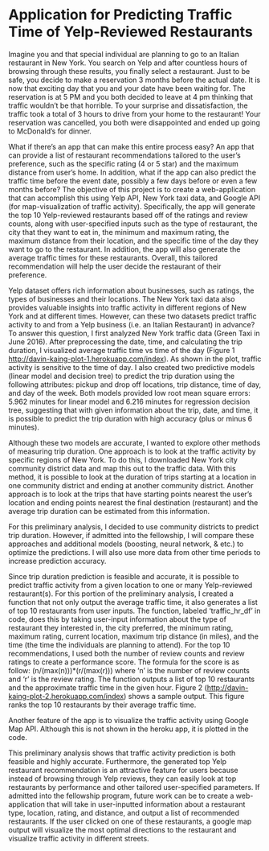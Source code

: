 # Application for Predicting Traffic Time of Yelp-Reviewed Restaurants

Imagine you and that special individual are planning to go to an Italian restaurant in New York. You search on Yelp and after countless hours of browsing through these results, you finally select a restaurant. Just to be safe, you decide to make a reservation 3 months before the actual date. It is now that exciting day that you and your date have been waiting for. The reservation is at 5 PM and you both decided to leave at 4 pm thinking that traffic wouldn’t be that horrible. To your surprise and dissatisfaction, the traffic took a total of 3 hours to drive from your home to the restaurant! Your reservation was cancelled, you both were disappointed and ended up going to McDonald’s for dinner. 

What if there’s an app that can make this entire process easy? An app that can provide a list of restaurant recommendations tailored to the user’s preference, such as the specific rating (4 or 5 star) and the maximum distance from user’s home. In addition, what if the app can also predict the traffic time before the event date, possibly a few days before or even a few months before? The objective of this project is to create a web-application that can accomplish this using Yelp API, New York taxi data, and Google API (for map-visualization of traffic activity). Specifically, the app will generate the top 10 Yelp-reviewed restaurants based off of the ratings and review counts, along with user-specified inputs such as the type of restaurant, the city that they want to eat in, the minimum and maximum rating, the maximum distance from their location, and the specific time of the day they want to go to the restaurant. In addition, the app will also generate the average traffic times for these restaurants. Overall, this tailored recommendation will help the user decide the restaurant of their preference. 

Yelp dataset offers rich information about businesses, such as ratings, the types of businesses and their locations. The New York taxi data also provides valuable insights into traffic activity in different regions of New York and at different times. However, can these two datasets predict traffic activity to and from a Yelp business (i.e. an Italian Restaurant) in advance? To answer this question, I first analyzed New York traffic data (Green Taxi in June 2016). After preprocessing the date, time, and calculating the trip duration, I visualized average traffic time vs time of the day (Figure 1 http://davin-kaing-plot-1.herokuapp.com/index). As shown in the plot, traffic activity is sensitive to the time of day. I also created two predictive models (linear model and decision tree) to predict the trip duration using the following attributes: pickup and drop off locations, trip distance, time of day, and day of the week. Both models provided low root mean square errors: 5.962 minutes for linear model and 6.216 minutes for regression decision tree, suggesting that with given information about the trip, date, and time, it is possible to predict the trip duration with high accuracy (plus or minus 6 minutes). 

Although these two models are accurate, I wanted to explore other methods of measuring trip duration. One approach is to look at the traffic activity by specific regions of New York. To do this, I downloaded New York city community district data and map this out to the traffic data. With this method, it is possible to look at the duration of trips starting at a location in one community district and ending at another community district.  Another approach is to look at the trips that have starting points nearest the user’s location and ending points nearest the final destination (restaurant) and the average trip duration can be estimated from this information. 

For this preliminary analysis, I decided to use community districts to predict trip duration. However, if admitted into the fellowship, I will compare these approaches and additional models (boosting, neural network, & etc.) to optimize the predictions. I will also use more data from other time periods to increase prediction accuracy. 

Since trip duration prediction is feasible and accurate, it is possible to predict traffic activity from a given location to one or many Yelp-reviewed restaurant(s). For this portion of the preliminary analysis, I created a function that not only output the average traffic time, it also generates a list of top 10 restaurants from user inputs. The function, labeled ‘traffic_hr_df’ in code, does this by taking user-input information about the type of restaurant they interested in, the city preferred, the minimum rating, maximum rating, current location, maximum trip distance (in miles), and the time (the time the individuals are planning to attend). For the top 10 recommendations, I used both the number of review counts and review ratings to create a performance score. The formula for the score is as follow: (n/(max(n)))*(r/(max(r))) where ‘n’ is the number of review counts and ‘r’ is the review rating. The function outputs a list of top 10 restaurants and the approximate traffic time in the given hour. Figure 2 (http://davin-kaing-plot-2.herokuapp.com/index) shows a sample output. This figure ranks the top 10 restaurants by their average traffic time. 

Another feature of the app is to visualize the traffic activity using Google Map API. Although this is not shown in the heroku app, it is plotted in the code. 

This preliminary analysis shows that traffic activity prediction is both feasible and highly accurate. Furthermore, the generated top Yelp restaurant recommendation is an attractive feature for users because instead of browsing through Yelp reviews, they can easily look at top restaurants by performance and other tailored user-specified parameters. If admitted into the fellowship program, future work can be to create a web-application that will take in user-inputted information about a restaurant type, location, rating, and distance, and output a list of recommended restaurants. If the user clicked on one of these restaurants, a google map output will visualize the most optimal directions to the restaurant and visualize traffic activity in different streets. 

